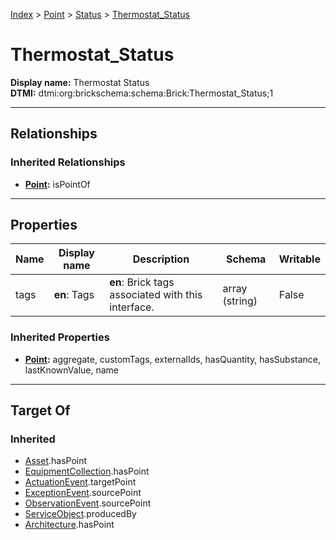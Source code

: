 [Index](../../Index.md) > [Point](../Point.md) > [Status](Status.md) > [Thermostat_Status](#)
# Thermostat_Status

**Display name:** Thermostat Status<br />
**DTMI:** dtmi:org:brickschema:schema:Brick:Thermostat_Status;1

---

## Relationships
### Inherited Relationships
* **[Point](../Point.md):** isPointOf

---

## Properties
|Name|Display name|Description|Schema|Writable|
|-|-|-|-|-|
|tags|**en**: Tags|**en**: Brick tags associated with this interface.|array (string)|False|
### Inherited Properties
* **[Point](../Point.md):** aggregate, customTags, externalIds, hasQuantity, hasSubstance, lastKnownValue, name

---

## Target Of
### Inherited
* [Asset](../../Asset/Asset.md).hasPoint
* [EquipmentCollection](../../Collection/AssetCollection/EquipmentCollection/EquipmentCollection.md).hasPoint
* [ActuationEvent](../../Event/PointEvent/ActuationEvent.md).targetPoint
* [ExceptionEvent](../../Event/PointEvent/ExceptionEvent.md).sourcePoint
* [ObservationEvent](../../Event/PointEvent/ObservationEvent.md).sourcePoint
* [ServiceObject](../../Information/ServiceObject/ServiceObject.md).producedBy
* [Architecture](../../Space/Architecture/Architecture.md).hasPoint
